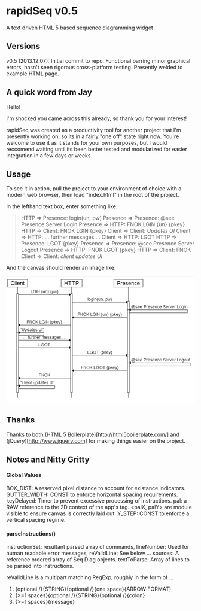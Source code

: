 # rapidSeq v0.5

A text driven HTML 5 based sequence diagramming widget

## Versions

v0.5 (2013.12.07): Initial commit to repo. Functional barring minor graphical errors, hasn't seen rigorous cross-platform testing. Presently welded to example HTML page.

## A quick word from Jay

Hello!

I'm shocked you came across this already, so thank you for your interest!

rapidSeq was created as a productivity tool for another project that I'm presently working on, so its in a fairly "one off" state right now.
You're welcome to use it as it stands for your own purposes, but I would reccomend waiting until its been better tested and modularized for easier integration in a few days or weeks.

## Usage

To see it in action, pull the project to your environment of choice with a modern web browser, then load "index.html" in the root of the project.

In the lefthand text box, enter something like:

> HTTP => Presence: login(un, pw)
> Presence => Presence: @see Presence Server Login
> Presence => HTTP: FNOK LGIN {un} {pkey}
> HTTP => Client: FNOK LGIN {pkey}
> Client => Client: *Updates UI*
> Client => HTTP: ... further messages ...
> Client => HTTP: LGOT
> HTTP => Presence: LGOT {pkey}
> Presence => Presence: @see Presence Server Logout
> Presence => HTTP: FNOK LGOT {pkey}
> HTTP => Client: FNOK
> Client => Client: *client updates UI*

And the canvas should render an image like:

![Example Diagram](doc/rapidseq_ex.png "An example rapidSeq diagram")

## Thanks

Thanks to both (HTML 5 Boilerplate)[http://html5boilerplate.com/] and (jQuery)[http://www.jquery.com] for making things easier on the project.

## Notes and Nitty Gritty

#### Global Values

BOX_DIST: A reserved pixel distance to account for existance indicators.
GUTTER_WIDTH: CONST to enforce horizontal spacing requirements.
keyDelayed: Timer to prevent excessive processing of instructions.
pal: a RAW reference to the 2D context of the app's <canvas> tag.
<palX, palY> are module visible to ensure canvas is correctly laid out.
Y_STEP: CONST to enforce a vertical spacing regime.

#### parseInstructions()

instructionSet: resultant parsed array of commands,
lineNumber: Used for human readable error messages,
reValidLine: See below ...
sources: A reference ordered array of Seq Diag objects.
textToParse: Array of lines to be parsed into instructions.

reValidLine is a multipart matching RegExp, roughly in the form of ...
  1) {optional /}{STRING}{optional /}{one space}{ARROW FORMAT}
  2) {>=1 spaces}{optional /}{STRING}{optional /}{colon} 
  3) {>=1 spaces}{message}